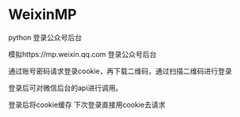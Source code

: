 # WeixinMP
python 登录公众号后台

模拟https://mp.weixin.qq.com 登录公众号后台

通过账号密码请求登录cookie，再下载二维码，通过扫描二维码进行登录

登录后可对微信后台的api进行调用。

登录后将cookie缓存
下次登录直接用cookie去请求
